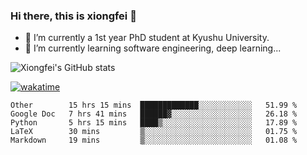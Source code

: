 ### Hi there, this is xiongfei 👋


- 🔭 I’m currently a 1st year PhD student at Kyushu University.
- 🌱 I’m currently learning software engineering, deep learning...

<!--
**Toma62299781/Toma62299781** is a ✨ _special_ ✨ repository because its `README.md` (this file) appears on your GitHub profile.
Here are some ideas to get you started:
-->

![Xiongfei's GitHub stats](https://github-readme-stats.vercel.app/api?username=Toma62299781)


[![wakatime](https://wakatime.com/badge/user/9e8d5516-d162-43e7-9563-87295d455a71.svg)](https://wakatime.com/@9e8d5516-d162-43e7-9563-87295d455a71)

<!--START_SECTION:waka-->
```text
Other        15 hrs 15 mins  █████████████░░░░░░░░░░░░   51.99 % 
Google Doc   7 hrs 41 mins   ██████▓░░░░░░░░░░░░░░░░░░   26.18 % 
Python       5 hrs 15 mins   ████▒░░░░░░░░░░░░░░░░░░░░   17.89 % 
LaTeX        30 mins         ▒░░░░░░░░░░░░░░░░░░░░░░░░   01.75 % 
Markdown     19 mins         ▒░░░░░░░░░░░░░░░░░░░░░░░░   01.08 % 
```
<!--END_SECTION:waka-->

